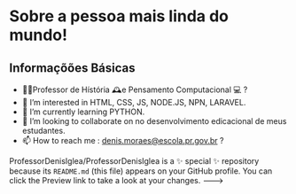 # Sobre a pessoa mais linda do mundo!
## Informaçõões Básicas
- 👨‍🏫Professor de Hístória 🕰️e Pensamento Computacional 💻
?
            <i class="devicon-- colori"></i>
- 👀 I’m interested in  HTML, CSS, JS, NODE.JS, NPN, LARAVEL.
- 🌱 I’m currently learning  PYTHON.
- 💞️ I’m looking to collaborate on no desenvolvimento edicacional de meus estudantes.   
- 📫 How to reach me : denis.moraes@escola.pr.gov.br
?
            <link rel="stylesheet" href="https://cdn.jsdelivr.net/gh/devicons/devicon@master/devicon.min.css">
                  
ProfessorDenisIglea/ProfessorDenisIglea is a ✨ special ✨ repository because its `README.md` (this file) appears on your GitHub profile.
You can click the Preview link to take a look at your changes.
--->  
